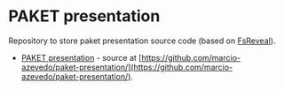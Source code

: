 # PAKET presentation

Repository to store paket presentation source code (based on [FsReveal](http://fsprojects.github.io/FsReveal/getting-started.html)).

* [PAKET presentation](https://marcio-azevedo.github.io/paket-presentation/default/) - source at [https://github.com/marcio-azevedo/paket-presentation/](https://github.com/marcio-azevedo/paket-presentation/).
